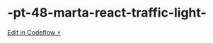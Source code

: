 # -pt-48-marta-react-traffic-light-

[Edit in Codeflow ⚡️](https://stackblitz.com/~/github.com/mmohedano/-pt-48-marta-react-traffic-light-)